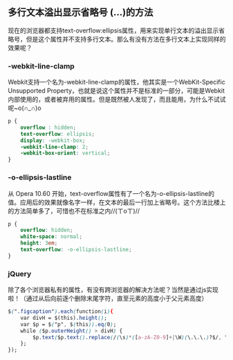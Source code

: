 ## 多行文本溢出显示省略号 (...)的方法
现在的浏览器都支持text-overflow:ellipsis属性，用来实现单行文本的溢出显示省略号，但是这个属性并不支持多行文本。那么有没有方法在多行文本上实现同样的效果呢？

### -webkit-line-clamp
Webkit支持一个名为-webkit-line-clamp的属性，他其实是一个WebKit-Specific Unsupported Property，也就是说这个属性并不是标准的一部分，可能是Webkit内部使用的，或者被弃用的属性。但是既然被人发现了，而且能用，为什么不试试呢~o(∩_∩)o

``` css
p {
    overflow : hidden;
    text-overflow: ellipsis;
    display: -webkit-box;
    -webkit-line-clamp: 2;
    -webkit-box-orient: vertical;
}
```

### -o-ellipsis-lastline
从 Opera 10.60 开始，text-overflow属性有了一个名为-o-ellipsis-lastline的值。应用后的效果就像名字一样，在文本的最后一行加上省略号。这个方法比楼上的方法简单多了，可惜也不在标准之内//(ㄒoㄒ)//

``` css
p {
    overflow: hidden;
    white-space: normal;
    height: 3em;
    text-overflow: -o-ellipsis-lastline;
}
```

### jQuery
除了各个浏览器私有的属性，有没有跨浏览器的解决方法呢？当然是通过js实现啦！（通过从后向前逐个删除末尾字符，直至元素的高度小于父元素高度）

``` css
$(".figcaption").each(function(i){
    var divH = $(this).height();
    var $p = $("p", $(this)).eq(0);
    while ($p.outerHeight() > divH) {
        $p.text($p.text().replace(/(\s)*([a-zA-Z0-9]+|\W)(\.\.\.)?$/, "..."));
    };
});
```